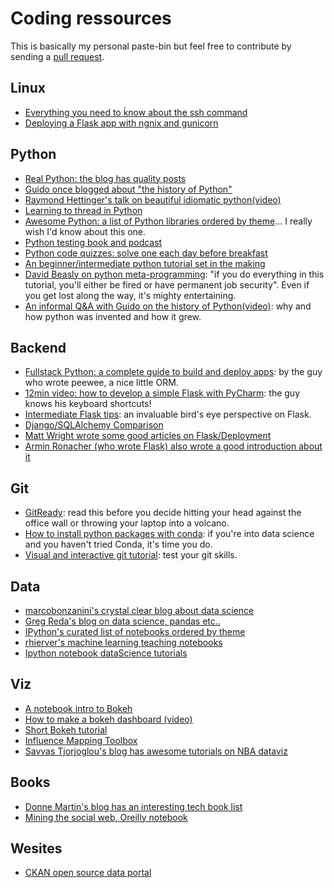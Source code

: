 # Coding ressources #

This is basically my personal paste-bin but feel free to contribute by sending a [pull request][repo].

## Linux ##

* [Everything you need to ḱnow about the ssh command](http://support.suso.com/supki/SSH_Tutorial_for_Linux)
* [Deploying a Flask app with ngnix and gunicorn](https://realpython.com/blog/python/kickstarting-flask-on-ubuntu-setup-and-deployment/#example-video)

## Python ##

* [Real Python: the blog has quality posts](https://realpython.com/blog/)
* [Guido once blogged about "the history of Python"](http://python-history.blogspot.co.uk)
* [Raymond Hettinger's talk on beautiful idiomatic python(video)](https://www.youtube.com/watch?v=OSGv2VnC0go)
* [Learning to thread in Python](http://pymotw.com/2/threading/)
* [Awesome Python: a list of Python libraries ordered by theme](http://awesome-python.com/)... I really wish I'd know about this one.
* [Python testing book and podcast](http://pythontesting.net/)
* [Python code quizzes: solve one each day before breakfast](https://github.com/donnemartin/interactive-coding-challenges)
* [An beginner/intermediate python tutorial set in the making](https://github.com/IntermediatePython/intermediatePython)
* [David Beasly on python meta-programming](https://www.youtube.com/watch?v=sPiWg5jSoZI): "if you do everything in this tutorial, you'll either be fired or have permanent job security". Even if you get lost along the way, it's mighty entertaining.
* [An informal Q&A with Guido on the history of Python(video)](https://www.youtube.com/watch?v=ugqu10JV7dk): why and how python was invented and how it grew.

## Backend ##

* [Fullstack Python: a complete guide to build and deploy apps](http://www.fullstackpython.com/): by the guy who wrote peewee, a nice little ORM.
* [12min video: how to develop a simple Flask with PyCharm](https://www.youtube.com/watch?v=zBUi3LkjNl0&list=PLQ176FUIyIUY5Ii58pzoZhS_3qIBL80nz&index=4): the guy knows his keyboard shortcuts!
* [Intermediate Flask tips](https://exploreflask.com/): an invaluable bird's eye perspective on Flask.
* [Django/SQLAlchemy Comparison](http://lucumr.pocoo.org/2011/7/19/sqlachemy-and-you/)
* [Matt Wright wrote some good articles on Flask/Deployment](http://mattupstate.com/)
* [Armin Ronacher (who wrote Flask) also wrote a good introduction about it](https://github.com/mitsuhiko/flask/wiki/Large-app-how-to)

## Git ##

* [GitReady](http://gitready.com): read this before you decide hitting your head against the office wall or throwing your laptop into a volcano.
* [How to install python packages with conda](http://continuum.io/blog/conda): if you're into data science and you haven't tried Conda, it's time you do.
* [Visual and interactive git tutorial](http://pcottle.github.io/learnGitBranching/): test your git skills.

## Data ##

* [marcobonzanini's crystal clear blog about data science](http://marcobonzanini.com)
* [Greg Reda's blog on data science, pandas etc..](http://www.gregreda.com/blog/)
* [IPython's curated list of notebooks ordered by theme](https://github.com/ipython/ipython/wiki/A-gallery-of-interesting-IPython-Notebooks)
* [rhierver's machine learning teaching notebooks](https://github.com/rhiever/Data-Analysis-and-Machine-Learning-Projects)
* [Ipython notebook dataScience tutorials](https://github.com/donnemartin/data-science-ipython-notebooks)

## Viz ##

* [A notebook intro to Bokeh](http://nbviewer.ipython.org/github/bokeh/bokeh-notebooks/blob/master/index.ipynb)
* [How to make a bokeh dashboard (video)](https://www.youtube.com/watch?v=Kojrxqgecx4)
* [Short Bokeh tutorial](http://sharing.beakernotebook.com/gist/anonymous/3652f76dca8d4d0681d8)
* [Influence Mapping Toolbox](http://influencemapping.org/influence-mapping-toolbox/)
* [Savvas Tjorjoglou's blog has awesome tutorials on NBA dataviz](http://savvastjortjoglou.com/) 

## Books ##

* [Donne Martin's blog has an interesting tech book list](http://donnemartin.com/)
* [Mining the social web, Oreilly notebook](http://nbviewer.ipython.org/github/ptwobrussell/Mining-the-Social-Web-2nd-Edition/tree/master/ipynb/)

## Wesites ##

* [CKAN open source data portal](http://ckan.org/)

[repo]: https://github.com/cyberbikepunk/posts 
